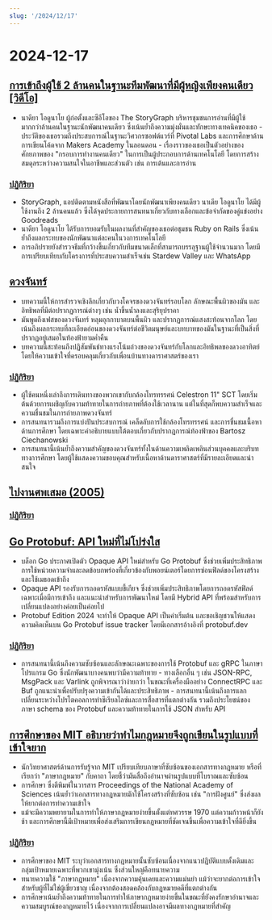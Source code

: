 ```yaml
---
slug: '/2024/12/17'
---
```


# 2024-12-17

## [การเข้าถึงผู้ใช้ 2 ล้านคนในฐานะทีมพัฒนาที่มีผู้หญิงเพียงคนเดียว [วิดีโอ]](https://brightonruby.com/2024/getting-to-2-million-users-as-a-one-woman-dev-team/)

- นาดียา โอดูนาโย ผู้ก่อตั้งและซีอีโอของ The StoryGraph บริหารชุมชนการอ่านที่มีผู้ใช้มากกว่าล้านคนในฐานะนักพัฒนาคนเดียว ซึ่งเน้นย้ำถึงความมุ่งมั่นและทักษะทางเทคนิคของเธอ - ประวัติของเธอรวมถึงประสบการณ์ในฐานะวิศวกรซอฟต์แวร์ที่ Pivotal Labs และการศึกษาด้านการเขียนโค้ดจาก Makers Academy ในลอนดอน - เรื่องราวของเธอเป็นตัวอย่างของศักยภาพของ "กรอบการทำงานคนเดียว" ในการเป็นผู้ประกอบการด้านเทคโนโลยี โดยการสร้างสมดุลระหว่างความสนใจในอาชีพและส่วนตัว เช่น การเต้นและการอ่าน

### [ปฏิกิริยา](https://news.ycombinator.com/item?id=42441333)

- StoryGraph, แอปติดตามหนังสือที่พัฒนาโดยนักพัฒนาเพียงคนเดียว นาเดีย โอดูนาโย ได้มีผู้ใช้งานถึง 2 ล้านคนแล้ว ซึ่งได้จุดประกายการสนทนาเกี่ยวกับทางเลือกและข้อจำกัดของคู่แข่งอย่าง Goodreads
- นาดียา โอดูนาโย ได้รับการยอมรับในผลงานที่สำคัญของเธอต่อชุมชน Ruby on Rails ซึ่งเน้นย้ำถึงผลกระทบของนักพัฒนาแต่ละคนในวงการเทคโนโลยี
- การอภิปรายยังสำรวจธีมที่กว้างขึ้นเกี่ยวกับทีมขนาดเล็กที่สามารถบรรลุฐานผู้ใช้จำนวนมาก โดยมีการเปรียบเทียบกับโครงการที่ประสบความสำเร็จเช่น Stardew Valley และ WhatsApp

## [ดวงจันทร์](https://ciechanow.ski/moon/)

- บทความนี้ให้การสำรวจเชิงลึกเกี่ยวกับวงโคจรของดวงจันทร์รอบโลก ลักษณะพื้นผิวของมัน และอิทธิพลที่มีต่อปรากฏการณ์ต่างๆ เช่น น้ำขึ้นน้ำลงและสุริยุปราคา
- มันพูดถึงเฟสของดวงจันทร์ หลุมอุกกาบาตบนพื้นผิว และปรากฏการณ์แสงสะท้อนจากโลก โดยเน้นถึงผลกระทบที่ละเอียดอ่อนของดวงจันทร์ต่อชีวิตมนุษย์และบทบาทของมันในฐานะที่เป็นสิ่งที่ปรากฏอยู่เสมอในท้องฟ้ายามค่ำคืน
- บทความนี้สะท้อนถึงปฏิสัมพันธ์ทางแรงโน้มถ่วงของดวงจันทร์กับโลกและอิทธิพลของดวงอาทิตย์ โดยให้ความเข้าใจที่ครอบคลุมเกี่ยวกับเพื่อนบ้านทางดาราศาสตร์ของเรา

### [ปฏิกิริยา](https://news.ycombinator.com/item?id=42443229)

- ผู้ใช้คนหนึ่งเล่าถึงการเดินทางของพวกเขากับกล้องโทรทรรศน์ Celestron 11" SCT โดยเริ่มต้นด้วยการเผชิญกับความท้าทายในการถ่ายภาพที่ต้องใช้เวลานาน แต่ในที่สุดก็พบความสำเร็จและความชื่นชมในการถ่ายภาพดวงจันทร์
- การสนทนารวมถึงการแบ่งปันประสบการณ์ เคล็ดลับการใช้กล้องโทรทรรศน์ และการชื่นชมเนื้อหาด้านการศึกษา โดยเฉพาะคำอธิบายแบบโต้ตอบเกี่ยวกับปรากฏการณ์ท้องฟ้าของ Bartosz Ciechanowski
- การสนทนานี้เน้นย้ำถึงความสำคัญของดวงจันทร์ทั้งในด้านความเพลิดเพลินส่วนบุคคลและบริบททางการศึกษา โดยผู้ใช้แสดงความขอบคุณสำหรับเนื้อหาด้านดาราศาสตร์ที่มีรายละเอียดและน่าสนใจ

## [ไปงานศพเสมอ (2005)](https://www.npr.org/2005/08/08/4785079/always-go-to-the-funeral)

### [ปฏิกิริยา](https://news.ycombinator.com/item?id=42435972)

## [Go Protobuf: API ใหม่ที่ไม่โปร่งใส](https://go.dev/blog/protobuf-opaque)

- บล็อก Go ประกาศเปิดตัว Opaque API ใหม่สำหรับ Go Protobuf ซึ่งช่วยเพิ่มประสิทธิภาพการใช้หน่วยความจำและลดข้อบกพร่องที่เกี่ยวข้องกับพอยน์เตอร์โดยการซ่อนฟิลด์ของโครงสร้างและใช้เมธอดเข้าถึง
- Opaque API รองรับการถอดรหัสแบบขี้เกียจ ซึ่งช่วยเพิ่มประสิทธิภาพโดยการถอดรหัสฟิลด์เฉพาะเมื่อมีการเข้าถึง และแนะนำสำหรับการพัฒนาใหม่ โดยมี Hybrid API ที่พร้อมสำหรับการเปลี่ยนแปลงอย่างค่อยเป็นค่อยไป
- Protobuf Edition 2024 จะทำให้ Opaque API เป็นค่าเริ่มต้น และขอเชิญชวนให้แสดงความคิดเห็นบน Go Protobuf issue tracker โดยมีเอกสารอ้างอิงที่ protobuf.dev

### [ปฏิกิริยา](https://news.ycombinator.com/item?id=42434947)

- การสนทนานี้เน้นถึงความซับซ้อนและลักษณะเฉพาะของการใช้ Protobuf และ gRPC ในภาษาโปรแกรม Go ซึ่งนักพัฒนาบางคนพบว่ามีความท้าทาย - ทางเลือกอื่น ๆ เช่น JSON-RPC, MsgPack และ Varlink ถูกพิจารณาว่าง่ายกว่า ในขณะที่เครื่องมืออย่าง ConnectRPC และ Buf ถูกแนะนำเพื่อปรับปรุงความเข้ากันได้และประสิทธิภาพ - การสนทนานี้เน้นถึงการแลกเปลี่ยนระหว่างโปรโตคอลการทำซีเรียลไลซ์และการสื่อสารที่แตกต่างกัน รวมถึงประโยชน์ของภาษา schema ของ Protobuf และความท้าทายในการใช้ JSON สำหรับ API

## [การศึกษาของ MIT อธิบายว่าทำไมกฎหมายจึงถูกเขียนในรูปแบบที่เข้าใจยาก](https://news.mit.edu/2024/mit-study-explains-laws-incomprehensible-writing-style-0819)

- นักวิทยาศาสตร์ด้านการรับรู้จาก MIT เปรียบเทียบภาษาที่ซับซ้อนของเอกสารทางกฎหมาย หรือที่เรียกว่า "ภาษากฎหมาย" กับคาถา โดยชี้ว่ามันสื่อถึงอำนาจผ่านรูปแบบที่โบราณและซับซ้อน
- การศึกษา ซึ่งตีพิมพ์ในวารสาร Proceedings of the National Academy of Sciences เน้นย้ำว่าเอกสารทางกฎหมายมักใช้โครงสร้างที่ซับซ้อน เช่น "การฝังศูนย์" ซึ่งส่งผลให้ยากต่อการทำความเข้าใจ
- แม้จะมีความพยายามในการทำให้ภาษากฎหมายง่ายขึ้นตั้งแต่ทศวรรษ 1970 แต่ความก้าวหน้าก็ยังช้า และการศึกษานี้มีเป้าหมายเพื่อส่งเสริมการเขียนกฎหมายที่ชัดเจนขึ้นเพื่อความเข้าใจที่ดียิ่งขึ้น

### [ปฏิกิริยา](https://news.ycombinator.com/item?id=42438175)

- การศึกษาของ MIT ระบุว่าเอกสารทางกฎหมายนั้นซับซ้อนเนื่องจากแนวปฏิบัติแบบดั้งเดิมและกลุ่มเป้าหมายเฉพาะที่พวกเขามุ่งเน้น ซึ่งส่วนใหญ่คือทนายความ
- ทนายความใช้ "ภาษากฎหมาย" เนื่องจากความคุ้นเคยและความแม่นยำ แม้ว่าจะยากต่อการเข้าใจสำหรับผู้ที่ไม่ใช่ผู้เชี่ยวชาญ เนื่องจากต้องสอดคล้องกับกฎหมายคดีที่แตกต่างกัน
- การศึกษาเน้นย้ำถึงความท้าทายในการทำให้ภาษากฎหมายง่ายขึ้นในขณะที่ยังคงรักษาอำนาจและความสมบูรณ์ของกฎหมายไว้ เนื่องจากการเปลี่ยนแปลงอาจมีผลทางกฎหมายที่สำคัญ

<head>
  <meta property="og:title" content="การเข้าถึงผู้ใช้ 2 ล้านคนในฐานะทีมพัฒนาที่มีผู้หญิงเพียงคนเดียว [วิดีโอ]" />
  <meta property="og:type" content="website" />
  <meta property="og:image" content="https://og.cho.sh/api/og/?title=%E0%B8%81%E0%B8%B2%E0%B8%A3%E0%B9%80%E0%B8%82%E0%B9%89%E0%B8%B2%E0%B8%96%E0%B8%B6%E0%B8%87%E0%B8%9C%E0%B8%B9%E0%B9%89%E0%B9%83%E0%B8%8A%E0%B9%89%202%20%E0%B8%A5%E0%B9%89%E0%B8%B2%E0%B8%99%E0%B8%84%E0%B8%99%E0%B9%83%E0%B8%99%E0%B8%90%E0%B8%B2%E0%B8%99%E0%B8%B0%E0%B8%97%E0%B8%B5%E0%B8%A1%E0%B8%9E%E0%B8%B1%E0%B8%92%E0%B8%99%E0%B8%B2%E0%B8%97%E0%B8%B5%E0%B9%88%E0%B8%A1%E0%B8%B5%E0%B8%9C%E0%B8%B9%E0%B9%89%E0%B8%AB%E0%B8%8D%E0%B8%B4%E0%B8%87%E0%B9%80%E0%B8%9E%E0%B8%B5%E0%B8%A2%E0%B8%87%E0%B8%84%E0%B8%99%E0%B9%80%E0%B8%94%E0%B8%B5%E0%B8%A2%E0%B8%A7%20%5B%E0%B8%A7%E0%B8%B4%E0%B8%94%E0%B8%B5%E0%B9%82%E0%B8%AD%5D&subheading=%E0%B8%A7%E0%B8%B1%E0%B8%99%E0%B8%AD%E0%B8%B1%E0%B8%87%E0%B8%84%E0%B8%B2%E0%B8%A3%E0%B8%97%E0%B8%B5%E0%B9%88%2017%20%E0%B8%98%E0%B8%B1%E0%B8%99%E0%B8%A7%E0%B8%B2%E0%B8%84%E0%B8%A1%202567%3A%20%E0%B8%AA%E0%B8%A3%E0%B8%B8%E0%B8%9B%E0%B8%82%E0%B9%88%E0%B8%B2%E0%B8%A7%E0%B9%81%E0%B8%AE%E0%B9%87%E0%B8%81%E0%B9%80%E0%B8%81%E0%B8%AD%E0%B8%A3%E0%B9%8C" />
</head>
